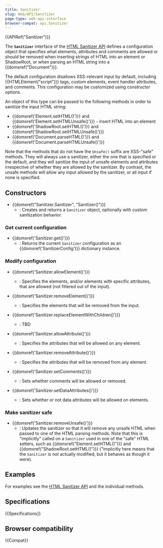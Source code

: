 ```yaml
---
title: Sanitizer
slug: Web/API/Sanitizer
page-type: web-api-interface
browser-compat: api.Sanitizer
---
```


{{APIRef("Sanitizer")}}

The **`Sanitizer`** interface of the [HTML Sanitizer API](/en-US/docs/Web/API/HTML_Sanitizer_API) defines a configuration object that specifies what elements, attributes and comments are allowed or should be removed when inserting strings of HTML into an element or ShadowRoot, or when parsing an HTML string into a {{domxref("Document")}}.

The default configuration disallows XSS-relevant input by default, including {{HTMLElement("script")}} tags, custom elements, event handler attributes, and comments.
This configuration may be customized using constructor options.

An object of this type can be passed to the following methods in order to sanitize the input HTML string:

- {{domxref('Element.setHTML()')}} and {{domxref('Element.setHTMLUnsafe()')}} - insert HTML into an element
- {{domxref('ShadowRoot.setHTML()')}} and {{domxref('ShadowRoot.setHTMLUnsafe()')}}
- {{domxref('Document.parseHTML()')}} and {{domxref('Document.parseHTMLUnsafe()')}}

Note that the methods that do not have the `Unsafe()` suffix are XSS-"safe" methods.
They will always use a sanitizer, either the one that is specified or the default, and they will sanitize the input of unsafe elements and attributes irrespective of whether they are allowed by the sanitizer.
By contrast, the unsafe methods will allow any input allowed by the sanitizer, or all input if none is specified.

## Constructors

- {{domxref("Sanitizer.Sanitizer", "Sanitizer()")}}
  - : Creates and returns a `Sanitizer` object, optionally with custom sanitization behavior.

### Get current configuration

- {{domxref('Sanitizer.get()')}}
  - : Returns the current `Sanitizer` configuration as an {{domxref('SanitizerConfig')}} dictionary instance.

### Modify configuration

- {{domxref('Sanitizer.allowElement()')}}

  - : Specifies the elements, and/or elements with specific attributes, that are allowed (not filtered out of the input).

- {{domxref('Sanitizer.removeElement()')}}

  - : Specifies the elements that will be removed from the input.

- {{domxref('Sanitizer.replaceElementWithChildren()')}}

  - : TBD

- {{domxref('Sanitizer.allowAttribute()')}}

  - : Specifies the attributes that will be allowed on any element.

- {{domxref('Sanitizer.removeAttribute()')}}

  - : Specifies the attributes that will be removed from any element.

- {{domxref('Sanitizer.setComments()')}}

  - : Sets whether comments will be allowed or removed.

- {{domxref('Sanitizer.setDataAttributes()')}}
  - : Sets whether or not data attributes will be allowed on elements.

### Make sanitizer safe

- {{domxref('Sanitizer.removeUnsafe()')}}
  - : Updates the sanitizer so that it will remove any unsafe HTML when passed to one of the HTML parsing methods.
    Note that this is "implicitly" called on a `Sanitizer` used in one of the "safe" HTML setters, such as {{domxref("Element.setHTML()")}} and {{domxref("ShadowRoot.setHTML()")}} ("implicitly here means that the `Sanitizer` is not actually modified, but it behaves as though it were).

## Examples

For examples see the [HTML Sanitizer API](/en-US/docs/Web/API/HTML_Sanitizer_API) and the individual methods.

## Specifications

{{Specifications}}

## Browser compatibility

{{Compat}}
